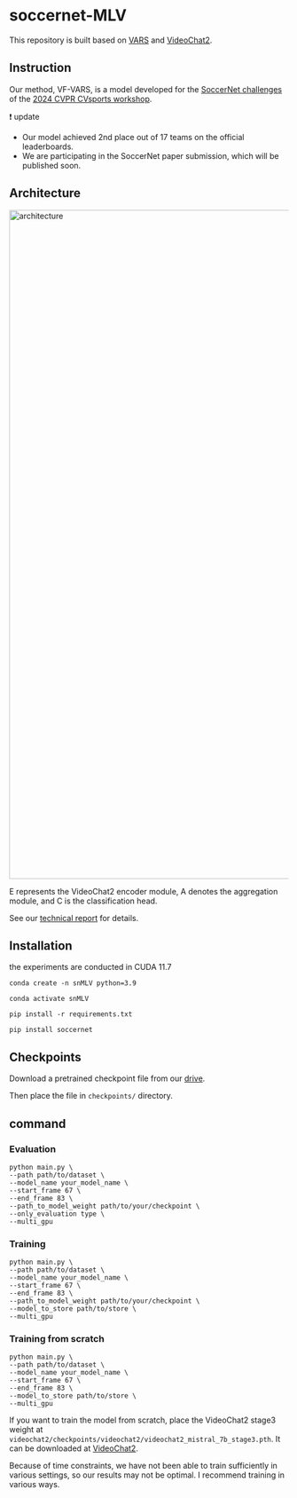 # soccernet-MLV

This repository is built based on [VARS](https://github.com/SoccerNet/sn-mvfoul/tree/main/VARS%20model) and [VideoChat2](https://github.com/OpenGVLab/Ask-Anything/tree/main/video_chat2).

## Instruction 
Our method, VF-VARS, is a model developed for the [SoccerNet challenges](https://www.soccer-net.org/tasks/new-multi-view-foul-recognition) of the [2024 CVPR CVsports workshop](https://vap.aau.dk/cvsports/).

❗️ update
* Our model achieved 2nd place out of 17 teams on the official leaderboards.
* We are participating in the SoccerNet paper submission, which will be published soon.

## Architecture
<img width="1206" alt="architecture" src="https://github.com/Jordano-Jackson/soccernet-MLV/assets/19871043/5488b52b-6bdb-4e8b-bb2b-4cf61380855f">

E represents the VideoChat2 encoder module, A denotes the aggregation module, and C is the classification head.

See our [technical report](https://github.com/user-attachments/files/16122185/VF_VARS_v3.pdf) for details.


## Installation

the experiments are conducted in CUDA 11.7

```
conda create -n snMLV python=3.9

conda activate snMLV

pip install -r requirements.txt

pip install soccernet
```

## Checkpoints

Download a pretrained checkpoint file from our [drive](https://drive.google.com/file/d/1rM3im9uVysbFdD76zcvZckZahHp1VdzF/view?usp=sharing).

Then place the file in `checkpoints/` directory.

## command

### Evaluation
```
python main.py \
--path path/to/dataset \
--model_name your_model_name \
--start_frame 67 \
--end_frame 83 \
--path_to_model_weight path/to/your/checkpoint \
--only_evaluation type \
--multi_gpu
```


### Training 
```
python main.py \
--path path/to/dataset \
--model_name your_model_name \
--start_frame 67 \
--end_frame 83 \
--path_to_model_weight path/to/your/checkpoint \
--model_to_store path/to/store \
--multi_gpu
```

### Training from scratch
```
python main.py \
--path path/to/dataset \
--model_name your_model_name \
--start_frame 67 \
--end_frame 83 \
--model_to_store path/to/store \
--multi_gpu
```

If you want to train the model from scratch, place the VideoChat2 stage3 weight at `videochat2/checkpoints/videochat2/videochat2_mistral_7b_stage3.pth`. It can be downloaded at [VideoChat2](https://github.com/OpenGVLab/Ask-Anything/tree/main/video_chat2).

Because of time constraints, we have not been able to train sufficiently in various settings, so our results may not be optimal. I recommend training in various ways.
